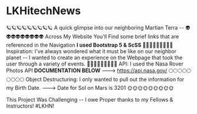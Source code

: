 # LKHitechNews
🪐🪐🪐🪐🪐🪐🪐🪐🪐
A quick glimpse into our neighboring Martian Terra -- 
👽👽👽👽👽👽👽👽👽
Across My Website You'll Find some brief links that are referenced in the Navigation
    <strong>I used Bootstrap 5 & ScSS </strong>
🔭🔭🔭🔭🔭🔭🔭🔭🔭
Inspiration:
I've always wondered what it must be like on our neighbor planet --
I wanted to create an experience on the Webpage that took the user through a variety of events.
💫💫💫💫💫💫💫💫💫
API: I used the Nasa Rover Photos API
<strong>DOCUMENTATION BELOW</strong>
---> https://api.nasa.gov/
🌕🌕🌕🌕🌕🌕🌕🌕🌕
Object Destructuring: I only wanted to pull out the information for my Birth Date.
---> Date for Sol on Mars is 3201
🌞🌞🌞🌞🌞🌞🌞🌞🌞

This Project Was Challenging -- I owe Proper thanks to my Fellows & Instructors!
#LKHN!
